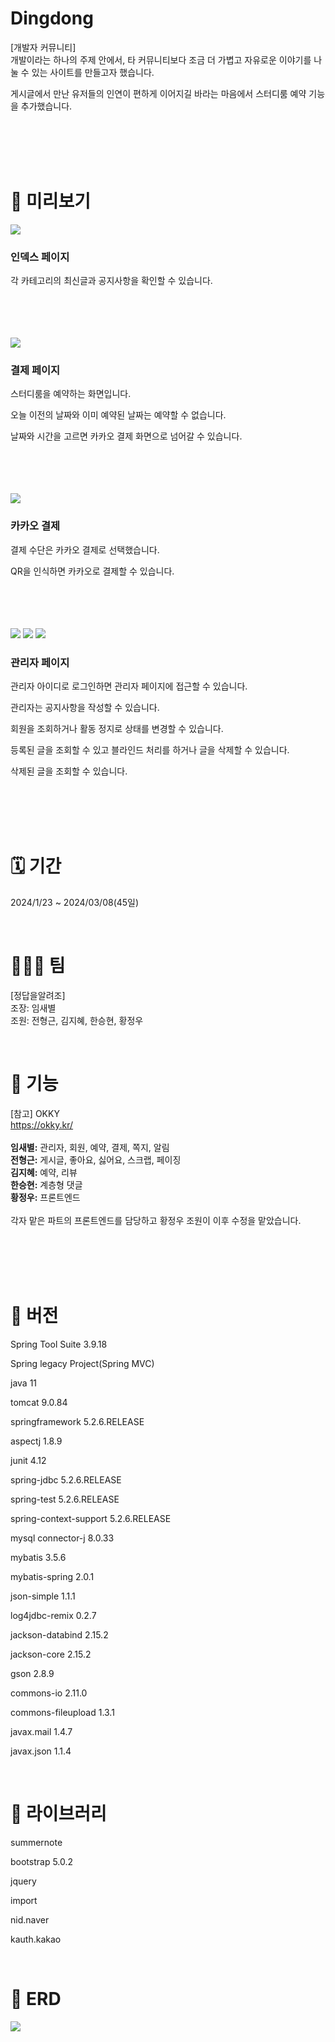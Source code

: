# Dingdong
[개발자 커뮤니티]<br>
개발이라는 하나의 주제 안에서, 타 커뮤니티보다 조금 더 가볍고 자유로운 이야기를 나눌 수 있는 사이트를 만들고자 했습니다. 

게시글에서 만난 유저들의 인연이 편하게 이어지길 바라는 마음에서 스터디룸 예약 기능을 추가했습니다.

<br>
<br>
<br>
<br>


# 📌 미리보기
<img src="https://github.com/bbbyeol01/dingdong/assets/145461705/0bcf462d-7088-4684-8557-5bb4b3920ed3">

### 인덱스 페이지
각 카테고리의 최신글과 공지사항을 확인할 수 있습니다.

<br>
<br>
<br>
<br>

<img src="https://github.com/bbbyeol01/dingdong/assets/145461705/6434b02c-6eee-4323-8bdf-a3e7feb15acf">

### 결제 페이지
스터디룸을 예약하는 화면입니다.

오늘 이전의 날짜와 이미 예약된 날짜는 예약할 수 없습니다.

날짜와 시간을 고르면 카카오 결제 화면으로 넘어갈 수 있습니다.


<br>
<br>
<br>
<br>

<img src="https://github.com/bbbyeol01/dingdong/assets/145461705/433c55b5-a248-443a-bcff-f428b67f14f6">

### 카카오 결제
결제 수단은 카카오 결제로 선택했습니다.

QR을 인식하면 카카오로 결제할 수 있습니다.

<br>
<br>
<br>
<br>

<img src="https://github.com/bbbyeol01/dingdong/assets/145461705/9286b6a5-848d-45d1-9e3e-9f61164d7f63">
<img src="https://github.com/bbbyeol01/dingdong/assets/145461705/9efc7663-ba5a-4239-a762-ed3e726e7a8f">
<img src="https://github.com/bbbyeol01/dingdong/assets/145461705/e085ffc3-e1a2-4773-890c-1b6f5262c1a8">

### 관리자 페이지
관리자 아이디로 로그인하면 관리자 페이지에 접근할 수 있습니다.

관리자는 공지사항을 작성할 수 있습니다.

회원을 조회하거나 활동 정지로 상태를 변경할 수 있습니다.

등록된 글을 조회할 수 있고 블라인드 처리를 하거나 글을 삭제할 수 있습니다.

삭제된 글을 조회할 수 있습니다.

<br>
<br>
<br>
<br>


# 🗓 ️기간
2024/1/23 ~ 2024/03/08(45일)

<br>

# 🧑‍🤝‍🧑 팀
[정답을알려조]<br>
조장: 임새별<br>
조원: 전형근, 김지혜, 한승현, 황정우

<br>

# 📌 기능
[참고] OKKY<br>
https://okky.kr/
<br>
<br>
**임새별:** 관리자, 회원, 예약, 결제, 쪽지, 알림
<br>
**전형근:** 게시글, 좋아요, 싫어요, 스크랩, 페이징
<br>
**김지혜:** 예약, 리뷰
<br>
**한승현:** 계층형 댓글
<br>
**황정우:** 프론트엔드
<br>
<br>
각자 맡은 파트의 프론트엔드를 담당하고 황정우 조원이 이후 수정을 맡았습니다.

<br>
<br>
<br>
<br>

# 📌 버전
Spring Tool Suite 3.9.18

Spring legacy Project(Spring MVC)

java 11

tomcat 9.0.84

springframework 5.2.6.RELEASE

aspectj 1.8.9

junit 4.12

spring-jdbc  5.2.6.RELEASE

spring-test  5.2.6.RELEASE

spring-context-support 5.2.6.RELEASE

mysql connector-j 8.0.33

mybatis 3.5.6

mybatis-spring 2.0.1

json-simple 1.1.1

log4jdbc-remix 0.2.7

jackson-databind 2.15.2

jackson-core 2.15.2

gson 2.8.9

commons-io 2.11.0

commons-fileupload 1.3.1

javax.mail 1.4.7

javax.json 1.1.4

<br>

# 📌 라이브러리
summernote

bootstrap 5.0.2

jquery

import

nid.naver

kauth.kakao

<br>

# 📌 ERD
<img src="https://github.com/bbbyeol01/dingdong/assets/145461705/8639ee77-e343-4fa1-871f-a07424c92c25">

<br>
<br>
<br>
